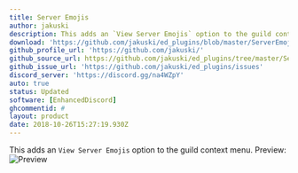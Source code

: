 ```yaml
---
title: Server Emojis
author: jakuski
description: This adds an `View Server Emojis` option to the guild context menu.
download: 'https://github.com/jakuski/ed_plugins/blob/master/ServerEmojis/ServerEmojis.js'
github_profile_url: 'https://github.com/jakuski/'
github_source_url: https://github.com/jakuski/ed_plugins/tree/master/ServerEmojis
github_issue_url: 'https://github.com/jakuski/ed_plugins/issues'
discord_server: 'https://discord.gg/na4WZpY'
auto: true
status: Updated
software: [EnhancedDiscord]
ghcommentid: #
layout: product
date: 2018-10-26T15:27:19.930Z
---
```

This adds an `View Server Emojis` option to the guild context menu.
Preview:
![Preview](https://vgy.me/wZqmlV.gif)